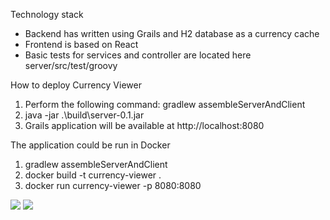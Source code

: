 Technology stack
* Backend has written using Grails and H2 database as a currency cache
* Frontend is based on React
* Basic tests for services and controller are located here server/src/test/groovy

How to deploy Currency Viewer
1. Perform the following command: gradlew assembleServerAndClient
2. java -jar .\build\server-0.1.jar
3. Grails application will be available at http://localhost:8080

The application could be run in Docker
1. gradlew assembleServerAndClient
2. docker build -t currency-viewer .
3. docker run currency-viewer -p 8080:8080

![](https://github.com/t0xx/CurrencyViewer/blob/master/pic_1.jpg)
![](https://github.com/t0xx/CurrencyViewer/blob/master/pic_2.jpg)
